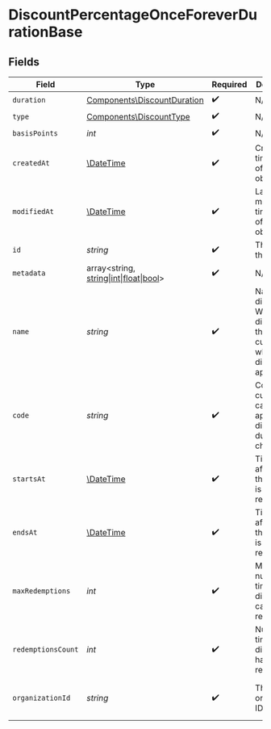 # DiscountPercentageOnceForeverDurationBase


## Fields

| Field                                                                                                                | Type                                                                                                                 | Required                                                                                                             | Description                                                                                                          | Example                                                                                                              |
| -------------------------------------------------------------------------------------------------------------------- | -------------------------------------------------------------------------------------------------------------------- | -------------------------------------------------------------------------------------------------------------------- | -------------------------------------------------------------------------------------------------------------------- | -------------------------------------------------------------------------------------------------------------------- |
| `duration`                                                                                                           | [Components\DiscountDuration](../../Models/Components/DiscountDuration.md)                                           | :heavy_check_mark:                                                                                                   | N/A                                                                                                                  |                                                                                                                      |
| `type`                                                                                                               | [Components\DiscountType](../../Models/Components/DiscountType.md)                                                   | :heavy_check_mark:                                                                                                   | N/A                                                                                                                  |                                                                                                                      |
| `basisPoints`                                                                                                        | *int*                                                                                                                | :heavy_check_mark:                                                                                                   | N/A                                                                                                                  |                                                                                                                      |
| `createdAt`                                                                                                          | [\DateTime](https://www.php.net/manual/en/class.datetime.php)                                                        | :heavy_check_mark:                                                                                                   | Creation timestamp of the object.                                                                                    |                                                                                                                      |
| `modifiedAt`                                                                                                         | [\DateTime](https://www.php.net/manual/en/class.datetime.php)                                                        | :heavy_check_mark:                                                                                                   | Last modification timestamp of the object.                                                                           |                                                                                                                      |
| `id`                                                                                                                 | *string*                                                                                                             | :heavy_check_mark:                                                                                                   | The ID of the object.                                                                                                |                                                                                                                      |
| `metadata`                                                                                                           | array<string, [string\|int\|float\|bool](../../Models/Components/DiscountPercentageOnceForeverDurationBaseMetadata.md)> | :heavy_check_mark:                                                                                                   | N/A                                                                                                                  |                                                                                                                      |
| `name`                                                                                                               | *string*                                                                                                             | :heavy_check_mark:                                                                                                   | Name of the discount. Will be displayed to the customer when the discount is applied.                                |                                                                                                                      |
| `code`                                                                                                               | *string*                                                                                                             | :heavy_check_mark:                                                                                                   | Code customers can use to apply the discount during checkout.                                                        |                                                                                                                      |
| `startsAt`                                                                                                           | [\DateTime](https://www.php.net/manual/en/class.datetime.php)                                                        | :heavy_check_mark:                                                                                                   | Timestamp after which the discount is redeemable.                                                                    |                                                                                                                      |
| `endsAt`                                                                                                             | [\DateTime](https://www.php.net/manual/en/class.datetime.php)                                                        | :heavy_check_mark:                                                                                                   | Timestamp after which the discount is no longer redeemable.                                                          |                                                                                                                      |
| `maxRedemptions`                                                                                                     | *int*                                                                                                                | :heavy_check_mark:                                                                                                   | Maximum number of times the discount can be redeemed.                                                                |                                                                                                                      |
| `redemptionsCount`                                                                                                   | *int*                                                                                                                | :heavy_check_mark:                                                                                                   | Number of times the discount has been redeemed.                                                                      |                                                                                                                      |
| `organizationId`                                                                                                     | *string*                                                                                                             | :heavy_check_mark:                                                                                                   | The organization ID.                                                                                                 | 1dbfc517-0bbf-4301-9ba8-555ca42b9737                                                                                 |